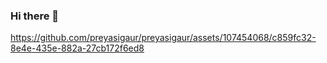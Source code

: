 ### Hi there 👋



https://github.com/preyasigaur/preyasigaur/assets/107454068/c859fc32-8e4e-435e-882a-27cb172f6ed8



<!--
**preyasigaur/preyasigaur** is a ✨ _special_ ✨ repository because its `README.md` (this file) appears on your GitHub profile.

Here are some ideas to get you started:

- 🔭 I’m currently working on ...
- 🌱 I’m currently learning ...
- 👯 I’m looking to collaborate on ...
- 🤔 I’m looking for help with ...
- 💬 Ask me about ...
- 📫 How to reach me: ...
- 😄 Pronouns: ...
- ⚡ Fun fact: ...
-->
